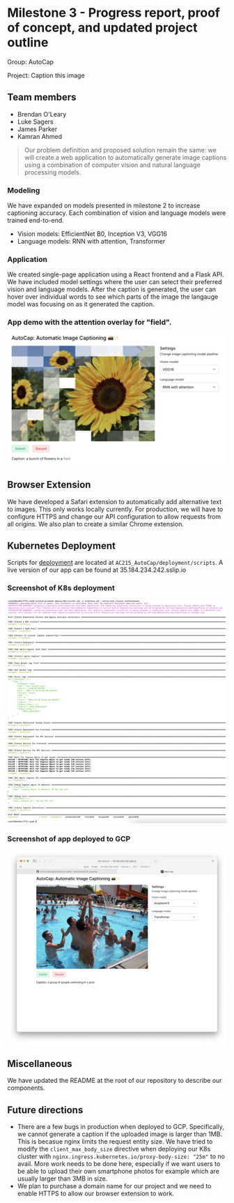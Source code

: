 # Milestone 3 - Progress report, proof of concept, and updated project outline
Group: AutoCap

Project: Caption this image

## Team members
- Brendan O'Leary
- Luke Sagers
- James Parker
- Kamran Ahmed

> Our problem definition and proposed solution remain the same: we will create a web application to automatically generate image captions using a combination of computer vision and natural language processing models.

### Modeling
We have expanded on models presented in milestone 2 to increase captioning accuracy. Each combination of vision and language models were trained end-to-end.
- Vision models: EfficientNet B0, Inception V3, VGG16
- Language models: RNN with attention, Transformer

### Application
We created single-page application using a React frontend and a Flask API. We have included model settings where the user can select their preferred vision and language models. After the caption is generated, the user can hover over individual words to see which parts of the image the langauge model was focusing on as it generated the caption.

### App demo with the attention overlay for "field".
![](assets/app_with_attention_overlay.png)

## Browser Extension
We have developed a Safari extension to automatically add alternative text to images. This only works locally currently. For production, we will have to configure HTTPS and change our API configuration to allow requests from all origins. We also plan to create a similar Chrome extension.

## Kubernetes Deployment
Scripts for [deployment](https://github.com/kamodulin/AC215_AutoCap/tree/master/deployment) are located at `AC215_AutoCap/deployment/scripts`. A live version of our app can be found at 35.184.234.242.sslip.io

### Screenshot of K8s deployment
![](assets/k8s_terminal.png)

### Screenshot of app deployed to GCP
![](assets/k8s_app.png)

## Miscellaneous
We have updated the README at the root of our repository to describe our components.

## Future directions
- There are a few bugs in production when deployed to GCP. Specifically, we cannot generate a caption if the uploaded image is larger than 1MB. This is becasue nginx limits the request entity size. We have tried to modify the `client_max_body_size` directive when deploying our K8s cluster with `nginx.ingress.kubernetes.io/proxy-body-size: "25m"` to no avail. More work needs to be done here, especially if we want users to be able to upload their own smartphone photos for example which are usually larger than 3MB in size.
- We plan to purchase a domain name for our project and we need to enable HTTPS to allow our browser extension to work.